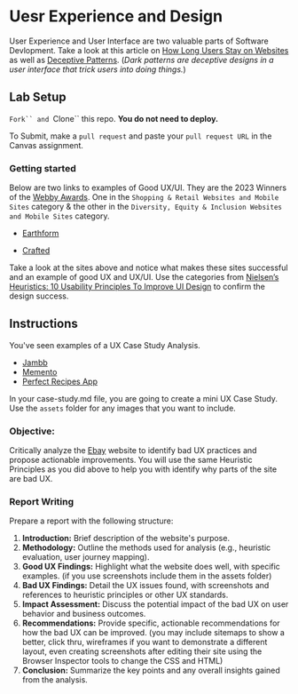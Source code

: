 # Uesr Experience and Design

User Experience and User Interface are two valuable parts of Software Devlopment.
Take a look at this article on [How Long Users Stay on Websites](https://www.nngroup.com/articles/how-long-do-users-stay-on-web-pages/) as well as [Deceptive Patterns](https://darkpatterns.org/). (_Dark patterns are deceptive designs in a user interface that trick users into doing things._)

## Lab Setup

` Fork`` and  `Clone`` this repo. **You do not need to deploy.**

To Submit, make a `pull request` and paste your `pull request URL` in the Canvas assignment.

### Getting started

Below are two links to examples of Good UX/UI. They are the 2023 Winners of the [Webby Awards](https://www.webbyawards.com/). One in the `Shopping & Retail Websites and Mobile Sites` category & the other in the `Diversity, Equity & Inclusion Websites and Mobile Sites` category.

- [Earthform](https://basement.studio/)

- [Crafted](https://experiencecrafted.com/)

Take a look at the sites above and notice what makes these sites successful and an example of good UX and UX/UI. Use the categories from [Nielsen’s Heuristics: 10 Usability Principles To Improve UI Design](https://aelaschool.com/en/interactiondesign/10-usability-heuristics-ui-design/) to confirm the design success.

## Instructions

You've seen examples of a UX Case Study Analysis.

- [Jambb](https://www.finna.wang/jambb)
- [Memento](https://mahsakeyhani.com/memento.html)
- [Perfect Recipes App](https://blog.tubikstudio.com/case-study-recipes-app-ux-design/)

In your case-study.md file, you are going to create a mini UX Case Study.
Use the `assets` folder for any images that you want to include.

### Objective:

Critically analyze the [Ebay](https://www.ebay.com/) website to identify bad UX practices and propose actionable improvements. You will use the same Heuristic Principles as you did above to help you with identify why parts of the site are bad UX.

### Report Writing

Prepare a report with the following structure:

1. **Introduction:** Brief description of the website's purpose.
1. **Methodology:** Outline the methods used for analysis (e.g., heuristic evaluation, user journey mapping).
1. **Good UX Findings:** Highlight what the website does well, with specific examples. (if you use screenshots include them in the assets folder)
1. **Bad UX Findings:** Detail the UX issues found, with screenshots and references to heuristic principles or other UX standards.
1. **Impact Assessment:** Discuss the potential impact of the bad UX on user behavior and business outcomes.
1. **Recommendations:** Provide specific, actionable recommendations for how the bad UX can be improved. (you may include sitemaps to show a better, click thru, wireframes if you want to demonstrate a different layout, even creating screenshots after editing their site using the Browser Inspector tools to change the CSS and HTML)
1. **Conclusion:** Summarize the key points and any overall insights gained from the analysis.
